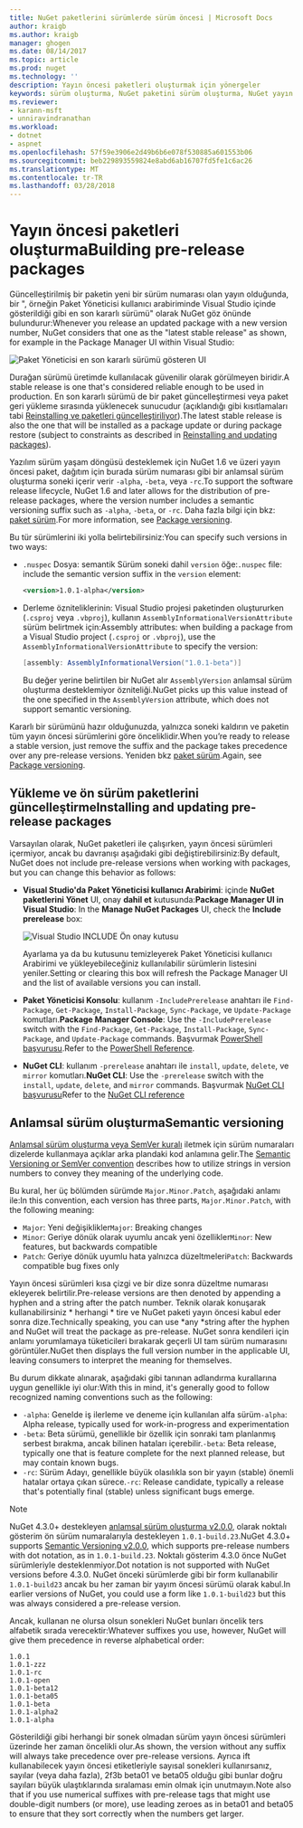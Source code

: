 ```yaml
---
title: NuGet paketlerini sürümlerde sürüm öncesi | Microsoft Docs
author: kraigb
ms.author: kraigb
manager: ghogen
ms.date: 08/14/2017
ms.topic: article
ms.prod: nuget
ms.technology: ''
description: Yayın öncesi paketleri oluşturmak için yönergeler
keywords: sürüm oluşturma, NuGet paketini sürüm oluşturma, NuGet yayın öncesi sürümler, NuGet ön sürüm paketlerini, Önizleme paketi sürümleri, RC paketi sürümleri, Beta paketi sürümleri, NuGet anlamsal sürüm oluşturma
ms.reviewer:
- karann-msft
- unniravindranathan
ms.workload:
- dotnet
- aspnet
ms.openlocfilehash: 57f59e3906e2d49b6b6e078f530885a601553b06
ms.sourcegitcommit: beb229893559824e8abd6ab16707fd5fe1c6ac26
ms.translationtype: MT
ms.contentlocale: tr-TR
ms.lasthandoff: 03/28/2018
---
```

# <a name="building-pre-release-packages"></a><span data-ttu-id="77a51-104">Yayın öncesi paketleri oluşturma</span><span class="sxs-lookup"><span data-stu-id="77a51-104">Building pre-release packages</span></span>

<span data-ttu-id="77a51-105">Güncelleştirilmiş bir paketin yeni bir sürüm numarası olan yayın olduğunda, bir ", örneğin Paket Yöneticisi kullanıcı arabiriminde Visual Studio içinde gösterildiği gibi en son kararlı sürümü" olarak NuGet göz önünde bulundurur:</span><span class="sxs-lookup"><span data-stu-id="77a51-105">Whenever you release an updated package with a new version number, NuGet considers that one as the "latest stable release" as shown, for example in the Package Manager UI within Visual Studio:</span></span>

![Paket Yöneticisi en son kararlı sürümü gösteren UI](media/Prerelease_01-LatestStable.png)

<span data-ttu-id="77a51-107">Durağan sürümü üretimde kullanılacak güvenilir olarak görülmeyen biridir.</span><span class="sxs-lookup"><span data-stu-id="77a51-107">A stable release is one that's considered reliable enough to be used in production.</span></span> <span data-ttu-id="77a51-108">En son kararlı sürümü de bir paket güncelleştirmesi veya paket geri yükleme sırasında yüklenecek sunucudur (açıklandığı gibi kısıtlamaları tabi [Reinstalling ve paketleri güncelleştiriliyor](../consume-packages/reinstalling-and-updating-packages.md)).</span><span class="sxs-lookup"><span data-stu-id="77a51-108">The latest stable release is also the one that will be installed as a package update or during package restore (subject to constraints as described in [Reinstalling and updating packages](../consume-packages/reinstalling-and-updating-packages.md)).</span></span>

<span data-ttu-id="77a51-109">Yazılım sürüm yaşam döngüsü desteklemek için NuGet 1.6 ve üzeri yayın öncesi paket, dağıtım için burada sürüm numarası gibi bir anlamsal sürüm oluşturma soneki içerir verir `-alpha`, `-beta`, veya `-rc`.</span><span class="sxs-lookup"><span data-stu-id="77a51-109">To support the software release lifecycle, NuGet 1.6 and later allows for the distribution of pre-release packages, where the version number includes a semantic versioning suffix such as `-alpha`, `-beta`, or `-rc`.</span></span> <span data-ttu-id="77a51-110">Daha fazla bilgi için bkz: [paket sürüm](../reference/package-versioning.md#pre-release-versions).</span><span class="sxs-lookup"><span data-stu-id="77a51-110">For more information, see [Package versioning](../reference/package-versioning.md#pre-release-versions).</span></span>

<span data-ttu-id="77a51-111">Bu tür sürümlerini iki yolla belirtebilirsiniz:</span><span class="sxs-lookup"><span data-stu-id="77a51-111">You can specify such versions in two ways:</span></span>

- <span data-ttu-id="77a51-112">`.nuspec` Dosya: semantik Sürüm soneki dahil `version` öğe:</span><span class="sxs-lookup"><span data-stu-id="77a51-112">`.nuspec` file: include the semantic version suffix in the `version` element:</span></span>

    ```xml
    <version>1.0.1-alpha</version>
    ```

- <span data-ttu-id="77a51-113">Derleme özniteliklerinin: Visual Studio projesi paketinden oluştururken (`.csproj` veya `.vbproj`), kullanın `AssemblyInformationalVersionAttribute` sürüm belirtmek için:</span><span class="sxs-lookup"><span data-stu-id="77a51-113">Assembly attributes: when building a package from a Visual Studio project (`.csproj` or `.vbproj`), use the `AssemblyInformationalVersionAttribute` to specify the version:</span></span>

    ```cs
    [assembly: AssemblyInformationalVersion("1.0.1-beta")]
    ```

    <span data-ttu-id="77a51-114">Bu değer yerine belirtilen bir NuGet alır `AssemblyVersion` anlamsal sürüm oluşturma desteklemiyor özniteliği.</span><span class="sxs-lookup"><span data-stu-id="77a51-114">NuGet picks up this value instead of the one specified in the `AssemblyVersion` attribute, which does not support semantic versioning.</span></span>

<span data-ttu-id="77a51-115">Kararlı bir sürümünü hazır olduğunuzda, yalnızca soneki kaldırın ve paketin tüm yayın öncesi sürümlerini göre önceliklidir.</span><span class="sxs-lookup"><span data-stu-id="77a51-115">When you’re ready to release a stable version, just remove the suffix and the package takes precedence over any pre-release versions.</span></span> <span data-ttu-id="77a51-116">Yeniden bkz [paket sürüm](../reference/package-versioning.md#pre-release-versions).</span><span class="sxs-lookup"><span data-stu-id="77a51-116">Again, see [Package versioning](../reference/package-versioning.md#pre-release-versions).</span></span>

## <a name="installing-and-updating-pre-release-packages"></a><span data-ttu-id="77a51-117">Yükleme ve ön sürüm paketlerini güncelleştirme</span><span class="sxs-lookup"><span data-stu-id="77a51-117">Installing and updating pre-release packages</span></span>

<span data-ttu-id="77a51-118">Varsayılan olarak, NuGet paketleri ile çalışırken, yayın öncesi sürümleri içermiyor, ancak bu davranışı aşağıdaki gibi değiştirebilirsiniz:</span><span class="sxs-lookup"><span data-stu-id="77a51-118">By default, NuGet does not include pre-release versions when working with packages, but you can change this behavior as follows:</span></span>

- <span data-ttu-id="77a51-119">**Visual Studio'da Paket Yöneticisi kullanıcı Arabirimi**: içinde **NuGet paketlerini Yönet** UI, onay **dahil et** kutusunda:</span><span class="sxs-lookup"><span data-stu-id="77a51-119">**Package Manager UI in Visual Studio**: In the **Manage NuGet Packages** UI, check the **Include prerelease** box:</span></span>

    ![Visual Studio INCLUDE Ön onay kutusu](media/Prerelease_02-CheckPrerelease.png)

    <span data-ttu-id="77a51-121">Ayarlama ya da bu kutusunu temizleyerek Paket Yöneticisi kullanıcı Arabirimi ve yükleyebileceğiniz kullanılabilir sürümlerin listesini yeniler.</span><span class="sxs-lookup"><span data-stu-id="77a51-121">Setting or clearing this box will refresh the Package Manager UI and the list of available versions you can install.</span></span>

- <span data-ttu-id="77a51-122">**Paket Yöneticisi Konsolu**: kullanım `-IncludePrerelease` anahtarı ile `Find-Package`, `Get-Package`, `Install-Package`, `Sync-Package`, ve `Update-Package` komutları.</span><span class="sxs-lookup"><span data-stu-id="77a51-122">**Package Manager Console**: Use the `-IncludePrerelease` switch with the `Find-Package`, `Get-Package`, `Install-Package`, `Sync-Package`, and `Update-Package` commands.</span></span> <span data-ttu-id="77a51-123">Başvurmak [PowerShell başvurusu](../tools/powershell-reference.md).</span><span class="sxs-lookup"><span data-stu-id="77a51-123">Refer to the [PowerShell Reference](../tools/powershell-reference.md).</span></span>

- <span data-ttu-id="77a51-124">**NuGet CLI**: kullanım `-prerelease` anahtarı ile `install`, `update`, `delete`, ve `mirror` komutları.</span><span class="sxs-lookup"><span data-stu-id="77a51-124">**NuGet CLI**: Use the `-prerelease` switch with the `install`, `update`, `delete`, and `mirror` commands.</span></span> <span data-ttu-id="77a51-125">Başvurmak [NuGet CLI başvurusu](../tools/nuget-exe-cli-reference.md)</span><span class="sxs-lookup"><span data-stu-id="77a51-125">Refer to the [NuGet CLI reference](../tools/nuget-exe-cli-reference.md)</span></span>

## <a name="semantic-versioning"></a><span data-ttu-id="77a51-126">Anlamsal sürüm oluşturma</span><span class="sxs-lookup"><span data-stu-id="77a51-126">Semantic versioning</span></span>

<span data-ttu-id="77a51-127">[Anlamsal sürüm oluşturma veya SemVer kuralı](http://semver.org/spec/v1.0.0.html) iletmek için sürüm numaraları dizelerde kullanmaya açıklar arka plandaki kod anlamına gelir.</span><span class="sxs-lookup"><span data-stu-id="77a51-127">The [Semantic Versioning or SemVer convention](http://semver.org/spec/v1.0.0.html) describes how to utilize strings in version numbers to convey they meaning of the underlying code.</span></span>

<span data-ttu-id="77a51-128">Bu kural, her üç bölümden sürümde `Major.Minor.Patch`, aşağıdaki anlamı ile:</span><span class="sxs-lookup"><span data-stu-id="77a51-128">In this convention, each version has three parts, `Major.Minor.Patch`, with the following meaning:</span></span>

- <span data-ttu-id="77a51-129">`Major`: Yeni değişiklikler</span><span class="sxs-lookup"><span data-stu-id="77a51-129">`Major`: Breaking changes</span></span>
- <span data-ttu-id="77a51-130">`Minor`: Geriye dönük olarak uyumlu ancak yeni özellikler</span><span class="sxs-lookup"><span data-stu-id="77a51-130">`Minor`: New features, but backwards compatible</span></span>
- <span data-ttu-id="77a51-131">`Patch`: Geriye dönük uyumlu hata yalnızca düzeltmeleri</span><span class="sxs-lookup"><span data-stu-id="77a51-131">`Patch`: Backwards compatible bug fixes only</span></span>

<span data-ttu-id="77a51-132">Yayın öncesi sürümleri kısa çizgi ve bir dize sonra düzeltme numarası ekleyerek belirtilir.</span><span class="sxs-lookup"><span data-stu-id="77a51-132">Pre-release versions are then denoted by appending a hyphen and a string after the patch number.</span></span> <span data-ttu-id="77a51-133">Teknik olarak konuşarak kullanabilirsiniz * herhangi * tire ve NuGet paketi yayın öncesi kabul eder sonra dize.</span><span class="sxs-lookup"><span data-stu-id="77a51-133">Technically speaking, you can use *any *string after the hyphen and NuGet will treat the package as pre-release.</span></span> <span data-ttu-id="77a51-134">NuGet sonra kendileri için anlamı yorumlamaya tüketicileri bırakarak geçerli UI tam sürüm numarasını görüntüler.</span><span class="sxs-lookup"><span data-stu-id="77a51-134">NuGet then displays the full version number in the applicable UI, leaving consumers to interpret the meaning for themselves.</span></span>

<span data-ttu-id="77a51-135">Bu durum dikkate alınarak, aşağıdaki gibi tanınan adlandırma kurallarına uygun genellikle iyi olur:</span><span class="sxs-lookup"><span data-stu-id="77a51-135">With this in mind, it's generally good to follow recognized naming conventions such as the following:</span></span>

- <span data-ttu-id="77a51-136">`-alpha`: Genelde iş ilerleme ve deneme için kullanılan alfa sürüm</span><span class="sxs-lookup"><span data-stu-id="77a51-136">`-alpha`: Alpha release, typically used for work-in-progress and experimentation</span></span>
- <span data-ttu-id="77a51-137">`-beta`: Beta sürümü, genellikle bir özellik için sonraki tam planlanmış serbest bırakma, ancak bilinen hataları içerebilir.</span><span class="sxs-lookup"><span data-stu-id="77a51-137">`-beta`: Beta release, typically one that is feature complete for the next planned release, but may contain known bugs.</span></span>
- <span data-ttu-id="77a51-138">`-rc`: Sürüm Adayı, genellikle büyük olasılıkla son bir yayın (stable) önemli hatalar ortaya çıkan sürece.</span><span class="sxs-lookup"><span data-stu-id="77a51-138">`-rc`: Release candidate, typically a release that's potentially final (stable) unless significant bugs emerge.</span></span>

> [!Note]
> <span data-ttu-id="77a51-139">NuGet 4.3.0+ destekleyen [anlamsal sürüm oluşturma v2.0.0](http://semver.org/spec/v2.0.0.html), olarak noktalı gösterim ön sürüm numaralarıyla destekleyen `1.0.1-build.23`.</span><span class="sxs-lookup"><span data-stu-id="77a51-139">NuGet 4.3.0+ supports [Semantic Versioning v2.0.0](http://semver.org/spec/v2.0.0.html), which supports pre-release numbers with dot notation, as in `1.0.1-build.23`.</span></span> <span data-ttu-id="77a51-140">Noktalı gösterim 4.3.0 önce NuGet sürümleriyle desteklenmiyor.</span><span class="sxs-lookup"><span data-stu-id="77a51-140">Dot notation is not supported with NuGet versions before 4.3.0.</span></span> <span data-ttu-id="77a51-141">NuGet önceki sürümlerde gibi bir form kullanabilir `1.0.1-build23` ancak bu her zaman bir yayım öncesi sürümü olarak kabul.</span><span class="sxs-lookup"><span data-stu-id="77a51-141">In earlier versions of NuGet, you could use a form like `1.0.1-build23` but this was always considered a pre-release version.</span></span>

<span data-ttu-id="77a51-142">Ancak, kullanan ne olursa olsun sonekleri NuGet bunları öncelik ters alfabetik sırada verecektir:</span><span class="sxs-lookup"><span data-stu-id="77a51-142">Whatever suffixes you use, however, NuGet will give them precedence in reverse alphabetical order:</span></span>

    1.0.1
    1.0.1-zzz
    1.0.1-rc
    1.0.1-open
    1.0.1-beta12
    1.0.1-beta05
    1.0.1-beta
    1.0.1-alpha2
    1.0.1-alpha

<span data-ttu-id="77a51-143">Gösterildiği gibi herhangi bir sonek olmadan sürüm yayın öncesi sürümleri üzerinde her zaman öncelikli olur.</span><span class="sxs-lookup"><span data-stu-id="77a51-143">As shown, the version without any suffix will always take precedence over pre-release versions.</span></span> <span data-ttu-id="77a51-144">Ayrıca ift kullanabilecek yayın öncesi etiketleriyle sayısal sonekleri kullanırsanız, sayılar (veya daha fazla), 2f3b beta01 ve beta05 olduğu gibi bunlar doğru sayıları büyük ulaştıklarında sıralaması emin olmak için unutmayın.</span><span class="sxs-lookup"><span data-stu-id="77a51-144">Note also that if you use numerical suffixes with pre-release tags that might use double-digit numbers (or more), use leading zeroes as in beta01 and beta05 to ensure that they sort correctly when the numbers get larger.</span></span>
